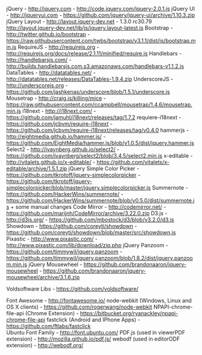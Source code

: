 jQuery - http://jquery.com - http://code.jquery.com/jquery-2.0.1.js
jQuery UI - http://jqueryui.com - https://github.com/jquery/jquery-ui/archive/1.10.3.zip
jQuery Layout - http://layout.jquery-dev.net - 1.3.0 rc30.79 http://layout.jquery-dev.net/lib/js/jquery.layout-latest.js
Bootstrap - http://twitter.github.io/bootstrap - https://raw.githubusercontent.com/twbs/bootstrap/v3.1.1/dist/js/bootstrap.min.js
RequireJS - http://requirejs.org - http://requirejs.org/docs/release/2.1.11/minified/require.js
Handlebars - http://handlebarsjs.com/ - http://builds.handlebarsjs.com.s3.amazonaws.com/handlebars-v1.1.2.js
DataTables - http://datatables.net/ - http://datatables.net/releases/DataTables-1.9.4.zip
UnderscoreJS - http://underscorejs.org - https://github.com/jashkenas/underscore/blob/1.5.1/underscore.js
Mousetrap - http://craig.is/killing/mice - https://raw.githubusercontent.com/ccampbell/mousetrap/1.4.6/mousetrap.min.js
i18next - http://i18next.com/ - https://github.com/jamuhl/i18next/releases/tag/1.7.2
requiere-i18next - https://github.com/jcbvm/require-i18next - https://github.com/jcbvm/require-i18next/releases/tag/v0.4.0
hammerjs - http://eightmedia.github.io/hammer.js/ - https://github.com/EightMedia/hammer.js/blob/v1.0.5/dist/jquery.hammer.js
Select2 - http://ivaynberg.github.io/select2/ - https://github.com/ivaynberg/select2/blob/3.4.5/select2.min.js
x-editable - http://vitalets.github.io/x-editable/ - https://github.com/vitalets/x-editable/archive/1.5.1.zip
jQuery Simple Color Picker - https://github.com/tkrotoff/jquery-simplecolorpicker - https://github.com/tkrotoff/jquery-simplecolorpicker/blob/master/jquery.simplecolorpicker.js
Summernote - https://github.com/HackerWins/summernote/ - https://github.com/HackerWins/summernote/blob/v0.5.0/dist/summernote.js + some manual changes
Code Mirror - http://codemirror.net/ - https://github.com/marijnh/CodeMirror/archive/3.22.0.zip
D3.js - http://d3js.org/ - https://github.com/mbostock/d3/blob/v3.2.0/d3.js
Showdown - https://github.com/coreyti/showdown - https://github.com/coreyti/showdown/blob/master/src/showdown.js
Pixastic - http://www.pixastic.com/ - http://www.pixastic.com/lib/download/zip.php
jQuery Panzoom - https://github.com/timmywil/jquery.panzoom - https://github.com/timmywil/jquery.panzoom/blob/1.8.2/dist/jquery.panzoom.min.js
jQuery Mousewheel - https://github.com/brandonaaron/jquery-mousewheel - https://github.com/brandonaaron/jquery-mousewheel/archive/3.1.6.zip

Voldsoftware Libs - https://github.com/voldsoftware/

Font Awesome - http://fontawesome.io/
node-webkit (Windows, Linux and OS X clients) - https://github.com/rogerwang/node-webkit
NPAPI-chrome-file-api (Chrome Extension) - https://bitbucket.org/ryanackley/npapi-chrome-file-api
fastclick (Android and IPhone Apps) - https://github.com/ftlabs/fastclick    
Ubuntu Font Family - http://font.ubuntu.com/
PDF.js (used in viewerPDF extension) - http://mozilla.github.io/pdf.js/
webodf (used in editorODF extension) - http://webodf.org/